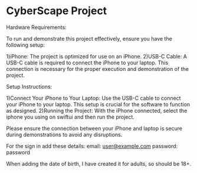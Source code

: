 #  CyberScape Project

Hardware Requirements:

To run and demonstrate this project effectively, ensure you have the following setup:

1)iPhone: The project is optimized for use on an iPhone.
2)USB-C Cable: A USB-C cable is required to connect the iPhone to your laptop. This connection is necessary for the proper execution and demonstration of the project.


Setup Instructions:

1)Connect Your iPhone to Your Laptop: Use the USB-C cable to connect your iPhone to your laptop. This setup is crucial for the software to function as designed.
2)Running the Project: With the iPhone connected, select the iphone you using on swiftui and then run the project.

Please ensure the connection between your iPhone and laptop is secure during demonstrations to avoid any disruptions.

For the sign in add these details:
email: user@example.com 
password: password

When adding the date of birth, I have created it for adults, so should be 18+.
